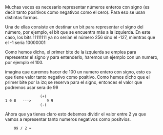 Muchas veces es necesario representar números enteros con signo (es decir tanto positivos como negativos como el cero).
Para eso se usan distintas formas.

Una de ellas consiste en destinar un bit para representar el signo del número, por ejemplo, el bit que
se encuentra más a la izquierda. En este caso, los bits 11111111 ya no serían el número 256 sino el -127, mientras
que el -1 sería 10000001

Como hemos dicho, el primer bite de la izquierda se emplea para representar el signo y para entenderlo, haremos un ejemplo con un numero, por ejemplo el 100.

imagina que quremos hacer de 100 un numero entero con signo, esto es que tiene valor tanto negativo como positivo. Como hemos dicho que el primer bite por la izq se reserva para el signo, entonces el valor que podremos usar sera de 99

					(+)
	1 0 0	---> 	   9 9
					(-)

Ahora que ya tienes claro esto debemos dividir el valor entre 2 ya que vamos a representar tanto numeros negativos como positvios.

		99 / 2 =
